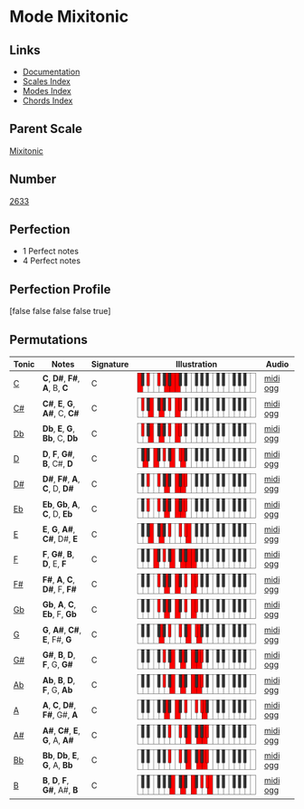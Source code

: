 # Mode Mixitonic

## Links

- [Documentation](index.md)
- [Scales Index](Scales.md)
- [Modes Index](Modes.md)
- [Chords Index](Chords.md)

## Parent Scale

[Mixitonic](ScaleMixitonic.md)

## Number

[2633](https://ianring.com/musictheory/scales/2633)

## Perfection

- 1 Perfect notes
- 4 Perfect notes

## Perfection Profile

[false false false false true]

## Permutations

| Tonic | Notes | Signature | Illustration | Audio |
|-------|-------|-----------|--------------|-------|
| [C](ModeCNaturalMixitonic.md) | **C**, **D#**, **F#**, **A**, B, **C** | C | ![CNaturalMixitonic](ModeCNaturalMixitonic.png) | [midi](ModeCNaturalMixitonic.mid) [ogg](ModeCNaturalMixitonic.ogg) |
| [C#](ModeCSharpMixitonic.md) | **C#**, **E**, **G**, **A#**, C, **C#** | C | ![CSharpMixitonic](ModeCSharpMixitonic.png) | [midi](ModeCSharpMixitonic.mid) [ogg](ModeCSharpMixitonic.ogg) |
| [Db](ModeDFlatMixitonic.md) | **Db**, **E**, **G**, **Bb**, C, **Db** | C | ![DFlatMixitonic](ModeDFlatMixitonic.png) | [midi](ModeDFlatMixitonic.mid) [ogg](ModeDFlatMixitonic.ogg) |
| [D](ModeDNaturalMixitonic.md) | **D**, **F**, **G#**, **B**, C#, **D** | C | ![DNaturalMixitonic](ModeDNaturalMixitonic.png) | [midi](ModeDNaturalMixitonic.mid) [ogg](ModeDNaturalMixitonic.ogg) |
| [D#](ModeDSharpMixitonic.md) | **D#**, **F#**, **A**, **C**, D, **D#** | C | ![DSharpMixitonic](ModeDSharpMixitonic.png) | [midi](ModeDSharpMixitonic.mid) [ogg](ModeDSharpMixitonic.ogg) |
| [Eb](ModeEFlatMixitonic.md) | **Eb**, **Gb**, **A**, **C**, D, **Eb** | C | ![EFlatMixitonic](ModeEFlatMixitonic.png) | [midi](ModeEFlatMixitonic.mid) [ogg](ModeEFlatMixitonic.ogg) |
| [E](ModeENaturalMixitonic.md) | **E**, **G**, **A#**, **C#**, D#, **E** | C | ![ENaturalMixitonic](ModeENaturalMixitonic.png) | [midi](ModeENaturalMixitonic.mid) [ogg](ModeENaturalMixitonic.ogg) |
| [F](ModeFNaturalMixitonic.md) | **F**, **G#**, **B**, **D**, E, **F** | C | ![FNaturalMixitonic](ModeFNaturalMixitonic.png) | [midi](ModeFNaturalMixitonic.mid) [ogg](ModeFNaturalMixitonic.ogg) |
| [F#](ModeFSharpMixitonic.md) | **F#**, **A**, **C**, **D#**, F, **F#** | C | ![FSharpMixitonic](ModeFSharpMixitonic.png) | [midi](ModeFSharpMixitonic.mid) [ogg](ModeFSharpMixitonic.ogg) |
| [Gb](ModeGFlatMixitonic.md) | **Gb**, **A**, **C**, **Eb**, F, **Gb** | C | ![GFlatMixitonic](ModeGFlatMixitonic.png) | [midi](ModeGFlatMixitonic.mid) [ogg](ModeGFlatMixitonic.ogg) |
| [G](ModeGNaturalMixitonic.md) | **G**, **A#**, **C#**, **E**, F#, **G** | C | ![GNaturalMixitonic](ModeGNaturalMixitonic.png) | [midi](ModeGNaturalMixitonic.mid) [ogg](ModeGNaturalMixitonic.ogg) |
| [G#](ModeGSharpMixitonic.md) | **G#**, **B**, **D**, **F**, G, **G#** | C | ![GSharpMixitonic](ModeGSharpMixitonic.png) | [midi](ModeGSharpMixitonic.mid) [ogg](ModeGSharpMixitonic.ogg) |
| [Ab](ModeAFlatMixitonic.md) | **Ab**, **B**, **D**, **F**, G, **Ab** | C | ![AFlatMixitonic](ModeAFlatMixitonic.png) | [midi](ModeAFlatMixitonic.mid) [ogg](ModeAFlatMixitonic.ogg) |
| [A](ModeANaturalMixitonic.md) | **A**, **C**, **D#**, **F#**, G#, **A** | C | ![ANaturalMixitonic](ModeANaturalMixitonic.png) | [midi](ModeANaturalMixitonic.mid) [ogg](ModeANaturalMixitonic.ogg) |
| [A#](ModeASharpMixitonic.md) | **A#**, **C#**, **E**, **G**, A, **A#** | C | ![ASharpMixitonic](ModeASharpMixitonic.png) | [midi](ModeASharpMixitonic.mid) [ogg](ModeASharpMixitonic.ogg) |
| [Bb](ModeBFlatMixitonic.md) | **Bb**, **Db**, **E**, **G**, A, **Bb** | C | ![BFlatMixitonic](ModeBFlatMixitonic.png) | [midi](ModeBFlatMixitonic.mid) [ogg](ModeBFlatMixitonic.ogg) |
| [B](ModeBNaturalMixitonic.md) | **B**, **D**, **F**, **G#**, A#, **B** | C | ![BNaturalMixitonic](ModeBNaturalMixitonic.png) | [midi](ModeBNaturalMixitonic.mid) [ogg](ModeBNaturalMixitonic.ogg) |
